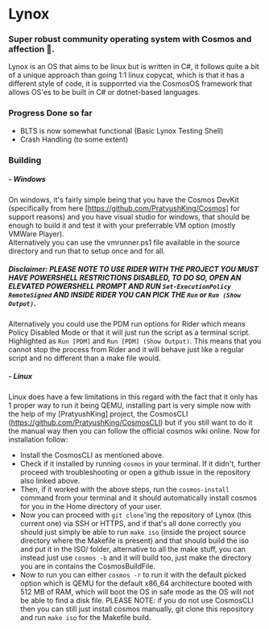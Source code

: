 # Lynox
### Super robust community operating system with Cosmos and affection 💖.

Lynox is an OS that aims to be linux but is written in C#, it follows quite a bit of a unique approach than going 1:1 linux copycat, which is that it has a different style of code, it is supporrted via the CosmosOS framework that allows OS'es to be built in C# or dotnet-based languages.

### Progress Done so far
- BLTS is now somewhat functional (Basic Lynox Testing Shell)
- Crash Handling (to some extent)

### Building

##### - Windows<br>

On windows, it's fairly simple being that you have the Cosmos DevKit (specifically from here [https://github.com/PratyushKing/Cosmos] for support reasons) and you have visual studio for windows, that should be enough to build it and test it with your preferrable VM option (mostly VMWare Player).
<br>Alternatively you can use the vmrunner.ps1 file available in the source directory and run that to setup once and for all.
<br>
##### Disclaimer: PLEASE NOTE TO USE RIDER WITH THE PROJECT YOU MUST HAVE POWERSHELL RESTRICTIONS DISABLED, TO DO SO, OPEN AN ELEVATED POWERSHELL PROMPT AND RUN `Set-ExecutionPolicy RemoteSigned` AND INSIDE RIDER YOU CAN PICK THE `Run` or `Run (Show Output)`.
Alternatively you could use the PDM run options for Rider which means Policy Disabled Mode or that it will just run the script as a terminal script. Highlighted as `Run [PDM]` and `Run [PDM] (Show Output)`. This means that you cannot stop the process from Rider and it will behave just like a regular script and no different than a make file would.

##### - Linux<br>

Linux does have a few limitations in this regard with the fact that it only has 1 proper way to run it being QEMU, installing part is very simple now with the help of my [PratyushKing] project, the CosmosCLI (https://github.com/PratyushKing/CosmosCLI) but if you still want to do it the manual way then you can follow the official cosmos wiki online. Now for installation follow:
  - Install the CosmosCLI as mentioned above.
  - Check if it installed by running `cosmos` in your terminal. If it didn't, further proceed with troubleshooting or open a github issue in the repository also linked above.
  - Then, if it worked with the above steps, run the `cosmos-install` command from your terminal and it should automatically install cosmos for you in the Home directory of your user.
  - Now you can proceed with `git clone`'ing the repository of Lynox (this current one) via SSH or HTTPS, and if that's all done correctly you should just simply be able to run `make iso` (inside the project source directory where the Makefile is present) and that should build the iso and put it in the ISO/ folder, alternative to all the make stuff, you can instead just use `cosmos -b` and it will build too, just make the directory you are in contains the CosmosBuildFile.
  - Now to run you can either `cosmos -r` to run it with the default picked option which is QEMU for the default x86_64 architecture booted with 512 MB of RAM, which will boot the OS in safe mode as the OS will not be able to find a disk file.
PLEASE NOTE: if you do not use CosmosCLI then you can still just install cosmos manually, git clone this repository and run `make iso` for the Makefile build.
